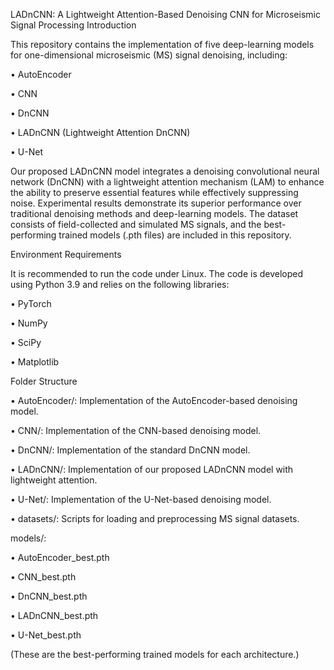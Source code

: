 LADnCNN: A Lightweight Attention-Based Denoising CNN for Microseismic Signal Processing
Introduction

This repository contains the implementation of five deep-learning models for one-dimensional microseismic (MS) signal denoising, including:

•	AutoEncoder 

•	CNN

•	DnCNN

•	LADnCNN (Lightweight Attention DnCNN)

•	U-Net

Our proposed LADnCNN model integrates a denoising convolutional neural network (DnCNN) with a lightweight attention mechanism (LAM) to enhance the ability to preserve essential features while effectively suppressing noise. Experimental results demonstrate its superior performance over traditional denoising methods and deep-learning models. The dataset consists of field-collected and simulated MS signals, and the best-performing trained models (.pth files) are included in this repository.

Environment Requirements

It is recommended to run the code under Linux. The code is developed using Python 3.9 and relies on the following libraries:

•	PyTorch

•	NumPy

•	SciPy

•	Matplotlib

Folder Structure

•	AutoEncoder/: Implementation of the AutoEncoder-based denoising model.

•	CNN/: Implementation of the CNN-based denoising model.

•	DnCNN/: Implementation of the standard DnCNN model.

•	LADnCNN/: Implementation of our proposed LADnCNN model with lightweight attention.

•	U-Net/: Implementation of the U-Net-based denoising model.

•	datasets/: Scripts for loading and preprocessing MS signal datasets.

models/:

•	AutoEncoder_best.pth

•	CNN_best.pth

•	DnCNN_best.pth

•	LADnCNN_best.pth

•	U-Net_best.pth

(These are the best-performing trained models for each architecture.)
